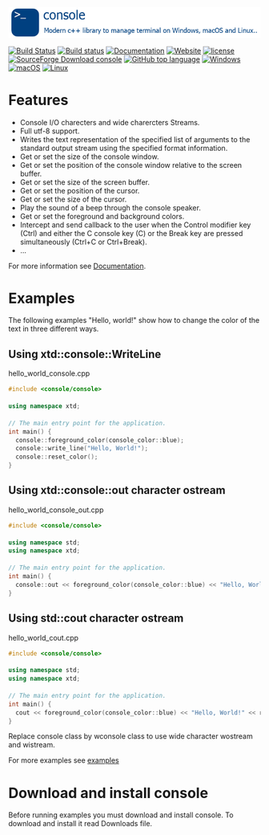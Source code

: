 [![console](docs/pictures/consoleHeader.png)](README.md)

[![Build Status](https://travis-ci.org/gammasoft71/console.svg?branch=master)](https://travis-ci.org/gammasoft71/console)
[![Build status](https://ci.appveyor.com/api/projects/status/29f73qcp4e205549?svg=true)](https://ci.appveyor.com/project/gammasoft71/console)
[![Documentation](https://codedocs.xyz/gammasoft71/console.svg)](https://codedocs.xyz/gammasoft71/console/)
[![Website](https://img.shields.io/website-up-down-green-red/http/shields.io.svg?label=console%20website)](https://gammasoft71.wixsite.com/gammasoft/libraries)
[![license](https://img.shields.io/github/license/gammasoft71/console.svg)](LICENSE.md)
[![SourceForge Download console](https://img.shields.io/sourceforge/dt/switchpro.svg)](https://sourceforge.net/projects/console/files/latest/download)
[![GitHub top language](https://img.shields.io/github/languages/top/gammasoft71/console.svg)](README.md)
[![Windows](https://img.shields.io/badge/os-Windows-004080.svg)](README.md)
[![macOS](https://img.shields.io/badge/os-macOS-004080.svg)](README.md)
[![Linux](https://img.shields.io/badge/os-Linux-004080.svg)](README.md)


# Features

* Console I/O charecters and wide charercters Streams.
* Full utf-8 support.
* Writes the text representation of the specified list of arguments to the standard output stream using the specified format information.
* Get or set the size of the console window.
* Get or set the position of the console window relative to the screen buffer.
* Get or set the size of the screen buffer.
* Get or set the position of the cursor.
* Get or set the size of the cursor.
* Play the sound of a beep through the console speaker.
* Get or set the foreground and background colors.
* Intercept and send callback to the user when the Control modifier key (Ctrl) and either the C console key (C) or the Break key are pressed simultaneously (Ctrl+C or Ctrl+Break).
* ...

For more information see [Documentation](docs).

# Examples

The following examples "Hello, world!" show how to change the color of the text in three different ways.

## Using xtd::console::WriteLine

hello_world_console.cpp

```c++
#include <console/console>

using namespace xtd;

// The main entry point for the application.
int main() {
  console::foreground_color(console_color::blue);
  console::write_line("Hello, World!");
  console::reset_color();
}

```

## Using xtd::console::out character ostream

hello_world_console_out.cpp

```c++
#include <console/console>

using namespace std;
using namespace xtd;

// The main entry point for the application.
int main() {
  console::out << foreground_color(console_color::blue) << "Hello, World!" << reset_color() << endl;
}

```

## Using std::cout character ostream

hello_world_cout.cpp

```c++
#include <console/console>

using namespace std;
using namespace xtd;

// The main entry point for the application.
int main() {
  cout << foreground_color(console_color::blue) << "Hello, World!" << reset_color() << endl;
}

```

Replace console class by wconsole class to use wide character wostream and wistream.

For more examples see [examples](examples)

# Download and install console

Before running examples you must download and install console. To download and install it read Downloads file.

